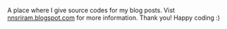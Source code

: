 A place where I give source codes for my blog posts.
Vist [nnsriram.blogspot.com](nnsriram.blogspot.com) for more information.
Thank you!
Happy coding :)
